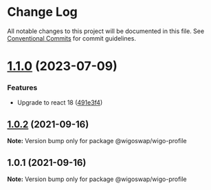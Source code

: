 # Change Log

All notable changes to this project will be documented in this file.
See [Conventional Commits](https://conventionalcommits.org) for commit guidelines.

# [1.1.0](https://github.com/wigoswap/wigo-toolkit/tree/master/packages/wigo-profile/compare/@wigoswap/wigo-profile@1.0.2...@wigoswap/wigo-profile@1.1.0) (2023-07-09)


### Features

* Upgrade to react 18 ([491e3f4](https://github.com/wigoswap/wigo-toolkit/tree/master/packages/wigo-profile/commit/491e3f479663ddf27f0584f419ce039c7b780429))





## [1.0.2](https://github.com/wigoswap/wigo-toolkit/tree/master/packages/wigo-profile/compare/@wigoswap/wigo-profile@1.0.1...@wigoswap/wigo-profile@1.0.2) (2021-09-16)

**Note:** Version bump only for package @wigoswap/wigo-profile





## 1.0.1 (2021-09-16)

**Note:** Version bump only for package @wigoswap/wigo-profile
